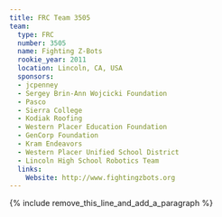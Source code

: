 ```yaml
---
title: FRC Team 3505
team:
  type: FRC
  number: 3505
  name: Fighting Z-Bots
  rookie_year: 2011
  location: Lincoln, CA, USA
  sponsors:
  - jcpenney
  - Sergey Brin-Ann Wojcicki Foundation
  - Pasco
  - Sierra College
  - Kodiak Roofing
  - Western Placer Education Foundation
  - GenCorp Foundation
  - Kram Endeavors
  - Western Placer Unified School District
  - Lincoln High School Robotics Team
  links:
    Website: http://www.fightingzbots.org
---
```


{% include remove_this_line_and_add_a_paragraph %}